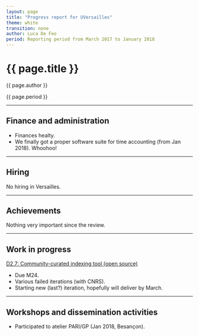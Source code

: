```yaml
---
layout: page
title: "Progress report for UVersailles"
theme: white
transition: none
author: Luca De Feo
period: Reporting period from March 2017 to January 2018
---
```


# {{ page.title }}

{{ page.author }}

{{ page.period }}

---

## Finance and administration

- Finances healty.
- We finally got a proper software suite for time accounting (from Jan
  2018). Whoohoo!

---
## Hiring

No hiring in Versailles.

---
## Achievements

Nothing very important since the review.


---
## Work in progress

[D2.7: Community-curated indexing tool (open source)](https://github.com/OpenDreamKit/OpenDreamKit/issues/47)

- Due M24.
- Various failed iterations (with CNRS).
- Starting new (last?) iteration, hopefully will deliver by March.

---
## Workshops and dissemination activities

- Participated to atelier PARI/GP (Jan 2018, Besançon).

